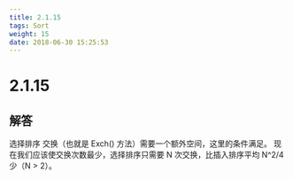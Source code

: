 ```yaml
---
title: 2.1.15
tags: Sort
weight: 15
date: 2018-06-30 15:25:53
---
```


# 2.1.15


## 解答

选择排序
交换（也就是 Exch() 方法）需要一个额外空间，这里的条件满足。 
现在我们应该使交换次数最少，选择排序只需要 N 次交换，比插入排序平均 N^2/4 少（N > 2）。
